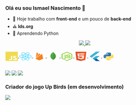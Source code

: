 ### Olá eu sou Ismael Nascimento 👋
- 🔭 Hoje trabalho com <b>front-end</b> e um pouco de <b>back-end</b>
- ⛪ <b>lds.org</b>
- 🌱 Aprendendo Python

<div align="center">
  <a href="https://github.com/ismaelnascimento">
  <img height="150em" src="https://github-readme-stats.vercel.app/api?username=ismaelnascimento&show_icons=true&theme=dark&include_all_commits=true&count_private=true"/>
  <img height="150em" src="https://github-readme-stats.vercel.app/api/top-langs/?username=ismaelnascimento&layout=compact&langs_count=7&theme=dark"/>
</div>
  
  <div style="display: inline_block"><br>
  <img align="center" alt="Mael-Js" height="30" width="40" src="https://raw.githubusercontent.com/devicons/devicon/master/icons/javascript/javascript-plain.svg">
  <img align="center" alt="Mael-React" height="30" width="40" src="https://raw.githubusercontent.com/devicons/devicon/master/icons/react/react-original.svg">
  <img align="center" alt="Mael-FIREBASE" height="30" width="40" src="https://raw.githubusercontent.com/devicons/devicon/master/icons/firebase/firebase-plain.svg">
  <img align="center" alt="Mael-MONGODB" height="30" width="40" src="https://raw.githubusercontent.com/devicons/devicon/master/icons/mongodb/mongodb-original.svg">
  <img align="center" alt="Mael-NODEJS" height="30" width="40" src="https://raw.githubusercontent.com/devicons/devicon/master/icons/nodejs/nodejs-plain.svg">
  <img align="center" alt="Mael-HTML" height="30" width="40" src="https://raw.githubusercontent.com/devicons/devicon/master/icons/html5/html5-original.svg">
  <img align="center" alt="Mael-FLUTTER" height="30" width="40" src="https://raw.githubusercontent.com/devicons/devicon/master/icons/flutter/flutter-original.svg">
  <img align="center" alt="Mael-python" height="30" width="40" src="https://raw.githubusercontent.com/devicons/devicon/master/icons/python/python-original.svg">
</div>
  
  ##
  
<div> 
  <a href="https://www.youtube.com/channel/UCycGPuEvug9Rs-WXzQrAG0A" target="_blank"><img src="https://img.shields.io/badge/YouTube-FF0000?style=for-the-badge&logo=youtube&logoColor=white" target="_blank"></a>
  <a href="https://instagram.com/maell_nascimento" target="_blank"><img src="https://img.shields.io/badge/-Instagram-%23E4405F?style=for-the-badge&logo=instagram&logoColor=white" target="_blank"></a>
  <a href = "mailto:ismael.nascimento.dev@gmail.com"><img src="https://img.shields.io/badge/-Gmail-%23333?style=for-the-badge&logo=gmail&logoColor=white" target="_blank"></a>
</div>
  
### Criador do jogo <b>Up Birds (em desenvolvimento)</b>
  
  
<a target="_blank" href="https://itch.io/embed/1660858?bg_color=1f2022&fg_color=fff&link_color=1981f7&border_color=1981f7"><img src="https://firebasestorage.googleapis.com/v0/b/up-birds.appspot.com/o/WhatsApp%20Image%202022-09-07%20at%2011.38.33.jpeg?alt=media&token=8f7a4de6-ff48-4771-9cf9-52fd27cc2f6c" target="_blank"></a>
 
